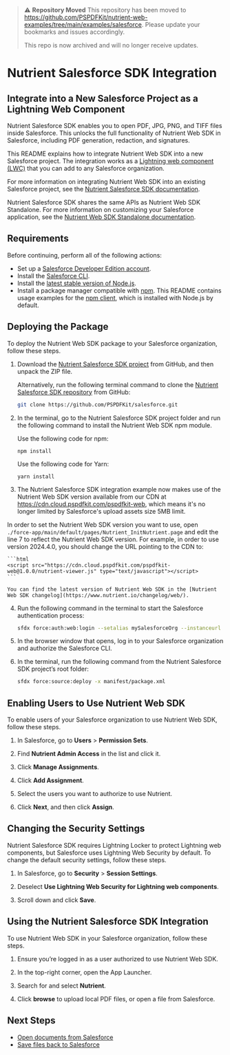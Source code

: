 > ⚠️ **Repository Moved**
> This repository has been moved to https://github.com/PSPDFKit/nutrient-web-examples/tree/main/examples/salesforce.
> Please update your bookmarks and issues accordingly.
>
> This repo is now archived and will no longer receive updates.

# Nutrient Salesforce SDK Integration

## Integrate into a New Salesforce Project as a Lightning Web Component

Nutrient Salesforce SDK enables you to open PDF, JPG, PNG, and TIFF files inside Salesforce. This unlocks the full functionality of Nutrient Web SDK in Salesforce, including PDF generation, redaction, and signatures.

This README explains how to integrate Nutrient Web SDK into a new Salesforce project. The integration works as a [Lightning web component (LWC)][lwc] that you can add to any Salesforce organization.

For more information on integrating Nutrient Web SDK into an existing Salesforce project, see the [Nutrient Salesforce SDK documentation][salesforce docs].

Nutrient Salesforce SDK shares the same APIs as Nutrient Web SDK Standalone. For more information on customizing your Salesforce application, see the [Nutrient Web SDK Standalone documentation][web docs].

## Requirements

Before continuing, perform all of the following actions:

- Set up a [Salesforce Developer Edition account][developer].
- Install the [Salesforce CLI][].
- Install the [latest stable version of Node.js][node.js].
- Install a package manager compatible with [npm][about-npm]. This README contains usage examples for the [npm client][npm-client], which is installed with Node.js by default.

## Deploying the Package

To deploy the Nutrient Web SDK package to your Salesforce organization, follow these steps.

1. Download the [Nutrient Salesforce SDK project][zip] from GitHub, and then unpack the ZIP file.

   Alternatively, run the following terminal command to clone the [Nutrient Salesforce SDK repository][repo] from GitHub:

   ```bash
   git clone https://github.com/PSPDFKit/salesforce.git
   ```

2. In the terminal, go to the Nutrient Salesforce SDK project folder and run the following command to install the Nutrient Web SDK npm module.

   Use the following code for npm:

   ```npm
   npm install
   ```

   Use the following code for Yarn:

   ```yarn
   yarn install
   ```

3. The Nutrient Salesforce SDK integration example now makes use of the Nutrient Web SDK version available from our CDN at https://cdn.cloud.pspdfkit.com/pspdfkit-web, which means it's no longer limited by Salesforce's upload assets size 5MB limit.

In order to set the Nutrient Web SDK version you want to use, open `./force-app/main/default/pages/Nutrient_InitNutrient.page` and edit the line 7 to reflect the Nutrient Web SDK version. For example, in order to use version 2024.4.0, you should change the URL pointing to the CDN to:

    ```html
    <script src="https://cdn.cloud.pspdfkit.com/pspdfkit-web@1.0.0/nutrient-viewer.js" type="text/javascript"></script>
    ```

    You can find the latest version of Nutrient Web SDK in the [Nutrient Web SDK changelog](https://www.nutrient.io/changelog/web/).

4. Run the following command in the terminal to start the Salesforce authentication process:

   ```bash
   sfdx force:auth:web:login --setalias mySalesforceOrg --instanceurl https://login.salesforce.com --setdefaultusername
   ```

5. In the browser window that opens, log in to your Salesforce organization and authorize the Salesforce CLI.

6. In the terminal, run the following command from the Nutrient Salesforce SDK project’s root folder:

   ```bash
   sfdx force:source:deploy -x manifest/package.xml
   ```

## Enabling Users to Use Nutrient Web SDK

To enable users of your Salesforce organization to use Nutrient Web SDK, follow these steps.

1. In Salesforce, go to **Users** > **Permission Sets**.

2. Find **Nutrient Admin Access** in the list and click it.

3. Click **Manage Assignments**.

4. Click **Add Assignment**.

5. Select the users you want to authorize to use Nutrient.

6. Click **Next**, and then click **Assign**.

## Changing the Security Settings

Nutrient Salesforce SDK requires Lightning Locker to protect Lightning web components, but Salesforce uses Lightning Web Security by default. To change the default security settings, follow these steps.

1. In Salesforce, go to **Security** > **Session Settings**.

2. Deselect **Use Lightning Web Security for Lightning web components**.

3. Scroll down and click **Save**.

## Using the Nutrient Salesforce SDK Integration

To use Nutrient Web SDK in your Salesforce organization, follow these steps.

1. Ensure you’re logged in as a user authorized to use Nutrient Web SDK.

2. In the top-right corner, open the App Launcher.

3. Search for and select **Nutrient**.

4. Click **browse** to upload local PDF files, or open a file from Salesforce.

## Next Steps

- [Open documents from Salesforce][]
- [Save files back to Salesforce][]

[web docs]: https://www.nutrient.io/guides/web/
[salesforce docs]: https://www.nutrient.io/getting-started/web-integrations/?product=salesforce&project=existing-project
[lwc]: https://developer.salesforce.com/docs/component-library/documentation/en/lwc
[developer]: https://developer.salesforce.com/signup
[salesforce cli]: https://developer.salesforce.com/tools/sfdxcli
[node.js]: https://nodejs.org/en/download/
[about-npm]: https://docs.npmjs.com/about-npm
[npm-client]: https://docs.npmjs.com/cli/v7/commands/npm
[open documents from salesforce]: https://www.nutrient.io/guides/web/open-a-document/from-salesforce/
[save files back to salesforce]: https://www.nutrient.io/guides/web/save-a-document/to-salesforce/
[zip]: https://github.com/PSPDFKit/salesforce/archive/refs/heads/master.zip
[repo]: https://github.com/PSPDFKit/salesforce/
